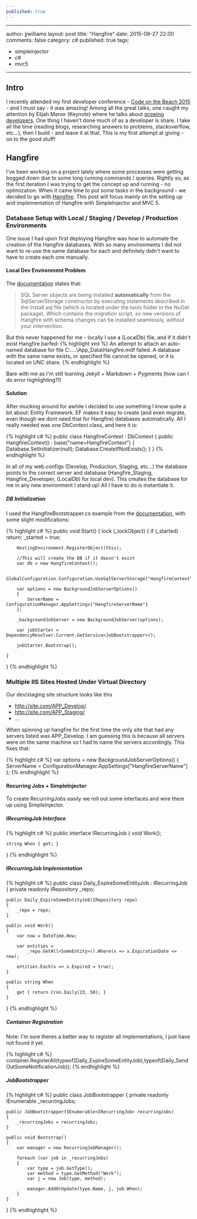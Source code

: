 ```yaml
---
published: true
---
```



---
author: jjwilliams
layout: post
title: "Hangfire"
date: 2015-08-27 22:00
comments: false
category: c#
published: true
tags:
- simpleinjector
- c#
- mvc5
---
## Intro
I recently attended my first developer conference - [Code on the Beach 2015](https://www.codeonthebeach.com/) - and I must say - it was amazing! Among all the great talks, one caught my attention by Elijah Manor (Keynote) where he talks about [growing developers](https://www.codeonthebeach.com/cotb2015/session/3124/growing-developers). One thing I haven't done much of as a developer is share. I take all the time (reading blogs, researching answers to problems, stackoverflow, etc...), then I build - and leave it at that. This is my first attempt at giving - on to the good stuff!

## Hangfire
I've been working on a project lately where some processes were getting bogged down due to some long running commands / queries. Rightly so, as the first iteration I was trying to get the concept up and running - no optimization. When it came time to put some tasks in the background - we decided to go with [Hangfire](http://hangfire.io/). This post will focus mainly on the setting up and implementation of Hangfire with SimpleInjector and MVC 5.

### Database Setup with Local / Staging / Develop / Production Environments
One issue I had upon first deploying Hangfire was how to automate the creation of the Hangfire databases. With so many environments I did not want to re-use the same database for each and definitely didn't want to have to create each one manually.

#### Local Dev Environment Problem
The [documentation](http://docs.hangfire.io/en/latest/configuration/using-sql-server.html) states that:

> SQL Server objects are being installed **automatically** from the SqlServerStorage constructor by executing statements described in the Install.sql file (which is located under the tools folder in the NuGet package). Which contains the migration script, so new versions of Hangfire with schema changes can be installed seamlessly, without your intervention.

But this never happened for me - locally I use a (LocalDb) file, and if it didn't exist Hangfire barfed:
{% highlight xml %}
An attempt to attach an auto-named database for file C:\....\App_Data\Hangfire.mdf failed. A database with the same name exists, or specified file cannot be opened, or it is located on UNC share.
{% endhighlight %}

Bare with me as I'm still learning Jekyll + Markdown + Pygments (how can I do error highlighting?!)

#### Solution
After mucking around for awhile I decided to use something I know quite a bit about: Entity Framework. EF makes it easy to create (and even migrate, even though we dont need that for Hangfire) databases automatically.  All I really needed was one DbContext class, and here it is:

{% highlight c# %}
public class HangfireContext : DbContext
{
    public HangfireContext() : base("name=HangfireContext")
    {
        Database.SetInitializer<HangfireContext>(null);
        Database.CreateIfNotExists();
    }
}
{% endhighlight %}

In all of my web.configs (Develop, Production, Staging, etc...) the database points to the correct server and database (Hangfire_Staging, Hangfire_Developer, (LocalDb) for local dev). This creates the database for me in any new environment I stand up! All I have to do is instantiate it.

##### DB Initialization
I used the HangfireBootstrapper.cs example from the [documentation](http://docs.hangfire.io/en/latest/deployment-to-production/making-aspnet-app-always-running.html), with some slight modifications:

{% highlight c# %}
public void Start()
{
    lock (_lockObject)
    {
        if (_started) return;
        _started = true;

        HostingEnvironment.RegisterObject(this);
        
        //This will create the DB if it doesn't exist
        var db = new HangfireContext();

        GlobalConfiguration.Configuration.UseSqlServerStorage("HangfireContext");

        var options = new BackgroundJobServerOptions()
        {
            ServerName = ConfigurationManager.AppSettings["HangfireServerName"]
        };

        _backgroundJobServer = new BackgroundJobServer(options);

        var jobStarter = DependencyResolver.Current.GetService<JobBootstrapper>();

        jobStarter.Bootstrap();
               
    }
}
{% endhighlight %}

### Multiple IIS Sites Hosted Under Virtual Directory
Our dev/staging site structure looks like this
- http://site.com/APP_Develop/
- http://site.com/APP_Staging/
- ...

When spinning up hangfire for the first time the only site that had any servers listed was APP_Develop. I am guessing this is because all servers were on the same machine so I had to name the servers accordingly. This fixes that:

{% highlight c# %}
var options = new BackgroundJobServerOptions()
{
	ServerName = ConfigurationManager.AppSettings["HangfireServerName"]
};
{% endhighlight %}

#### Recurring Jobs + SimpleInjector
To create RecurringJobs easily we roll out some interfaces and wire them up using SimpleInjector.

##### IRecurringJob Interface

{% highlight c# %}
public interface IRecurringJob
{
    void Work();

    string When { get; }
}
{% endhighlight %}

##### IRecurringJob Implementation
{% highlight c# %}
public class Daily_ExpireSomeEntityJob : IRecurringJob
{
    private readonly IRepository _repo;

    public Daily_ExpireSomeEntityJob(IRepository repo)
    {
        _repo = repo;
    }

    public void Work()
    {
        var now = DateTime.Now;
        
        var entities =
            _repo.GetAll<SomeEntity>().Where(x => x.ExpirationDate <= now);
            
        entities.Each(x => x.Expired = true);
    }

    public string When
    {
        get { return Cron.Daily(23, 50); }
    }
}
{% endhighlight %}

##### Container Registration

Note: I'm sure theres a better way to register all implementations, I just have not found it yet.

{% highlight c# %}
container.RegisterAll<IRecurringJob>(typeof(Daily_ExpireSomeEntityJob),typeof(Daily_SendOutSomeNotificationJob));
{% endhighlight %}

##### JobBootstrapper

{% highlight c# %}
public class JobBootstrapper
{
    private readonly IEnumerable<IRecurringJob> _recurringJobs;

    public JobBootstrapper(IEnumerable<IRecurringJob> recurringJobs)
    {
        _recurringJobs = recurringJobs;
    }

    public void Bootstrap()
    {
        var manager = new RecurringJobManager();

        foreach (var job in _recurringJobs)
        {
            var type = job.GetType();
            var method = type.GetMethod("Work");
            var j = new Job(type, method);

            manager.AddOrUpdate(type.Name, j, job.When);
        }
    }
}
{% endhighlight %}
























